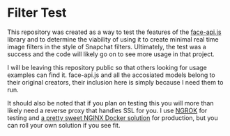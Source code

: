 # Filter Test

This repository was created as a way to test the features of the [face-api.js](https://justadudewhohacks.github.io/face-api.js/docs/index.html) library and to determine the viability of using it to create minimal real time image filters in the style of Snapchat filters. Ultimately, the test was a success and the code will likely go on to see more usage in that project.

I will be leaving this repository public so that others looking for usage examples can find it. face-api.js and all the accosiated models belong to their original creators, their inclusion here is simply because I need them to run.

It should also be noted that if you plan on testing this you will more than likely need a reverse proxy that handles SSL for you. I use [NGROK](https://ngrok.com/) for testing and [a pretty sweet NGINX Docker solution](https://github.com/evertramos/nginx-proxy-automation) for production, but you can roll your own solution if you see fit.
